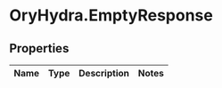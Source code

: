 # OryHydra.EmptyResponse

## Properties
Name | Type | Description | Notes
------------ | ------------- | ------------- | -------------


